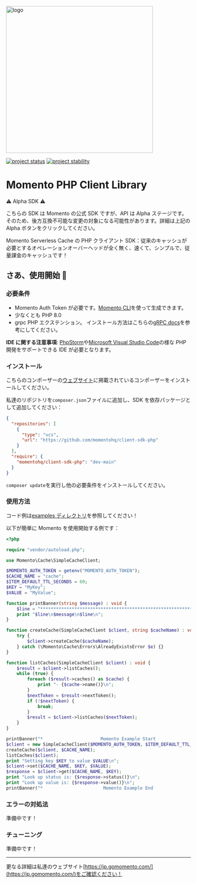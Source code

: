 <head>
  <meta name="Momento PHP Client Library Documentation" content="PHP client software development kit for Momento Serverless Cache">
</head>
<img src="https://docs.momentohq.com/img/logo.svg" alt="logo" width="400"/>

[![project status](https://momentohq.github.io/standards-and-practices/badges/project-status-official.svg)](https://github.com/momentohq/standards-and-practices/blob/main/docs/momento-on-github.md)
[![project stability](https://momentohq.github.io/standards-and-practices/badges/project-stability-alpha.svg)](https://github.com/momentohq/standards-and-practices/blob/main/docs/momento-on-github.md)

# Momento PHP Client Library

:warning: Alpha SDK :warning:

こちらの SDK は Momento の公式 SDK ですが、API は Alpha ステージです。
そのため、後方互換不可能な変更の対象になる可能性があります。詳細は上記の Alpha ボタンをクリックしてください。

Momento Serverless Cache の PHP クライアント SDK：従来のキャッシュが必要とするオペレーションオーバーヘッドが全く無く、速くて、シンプルで、従量課金のキャッシュです！

## さあ、使用開始 :running:

### 必要条件

- Momento Auth Token が必要です。[Momento CLI](https://github.com/momentohq/momento-cli)を使って生成できます。
- 少なくとも PHP 8.0
- grpc PHP エクステンション。 インストール方法はこちらの[gRPC docs](https://github.com/grpc/grpc/blob/v1.46.3/src/php/README.md)を参考にしてください。

**IDE に関する注意事項**: [PhpStorm](https://www.jetbrains.com/phpstorm/)や[Microsoft Visual Studio Code](https://code.visualstudio.com/)の様な PHP 開発をサポートできる IDE が必要となります。

### インストール

こちらのコンポーザーの[ウェブサイト](https://getcomposer.org/doc/00-intro.md)に掲載されているコンポーザーをインストールしてください。

私達のリポジトリを`composer.json`ファイルに追加し、SDK を依存パッケージとして追加してください：

```json
{
  "repositories": [
    {
      "type": "vcs",
      "url": "https://github.com/momentohq/client-sdk-php"
    }
  ],
  "require": {
    "momentohq/client-sdk-php": "dev-main"
  }
}
```

`composer update`を実行し他の必要条件をインストールしてください。

### 使用方法

コード例は[examples ディレクトリ](examples/)を参照してください！

以下が簡単に Momento を使用開始する例です：

```php
<?php

require "vendor/autoload.php";

use Momento\Cache\SimpleCacheClient;

$MOMENTO_AUTH_TOKEN = getenv("MOMENTO_AUTH_TOKEN");
$CACHE_NAME = "cache";
$ITEM_DEFAULT_TTL_SECONDS = 60;
$KEY = "MyKey";
$VALUE = "MyValue";

function printBanner(string $message) : void {
    $line = "******************************************************************";
    print "$line\n$message\n$line\n";
}

function createCache(SimpleCacheClient $client, string $cacheName) : void {
    try {
        $client->createCache($cacheName);
    } catch (\Momento\Cache\Errors\AlreadyExistsError $e) {}
}

function listCaches(SimpleCacheClient $client) : void {
    $result = $client->listCaches();
    while (true) {
        foreach ($result->caches() as $cache) {
            print "- {$cache->name()}\n";
        }
        $nextToken = $result->nextToken();
        if (!$nextToken) {
            break;
        }
        $result = $client->listCaches($nextToken);
    }
}

printBanner("*                      Momento Example Start                     *");
$client = new SimpleCacheClient($MOMENTO_AUTH_TOKEN, $ITEM_DEFAULT_TTL_SECONDS);
createCache($client, $CACHE_NAME);
listCaches($client);
print "Setting key $KEY to value $VALUE\n";
$client->set($CACHE_NAME, $KEY, $VALUE);
$response = $client->get($CACHE_NAME, $KEY);
print "Look up status is: {$response->status()}\n";
print "Look up value is: {$response->value()}\n";
printBanner("*                       Momento Example End                      *");

```

### エラーの対処法

準備中です！

### チューニング

準備中です！

---

更なる詳細は私達のウェブサイト[https://jp.gomomento.com/](https://jp.gomomento.com/)をご確認ください！
